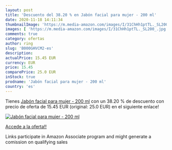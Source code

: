 ```yaml
---
layout: post
title: 'Descuento del 38.20 % en Jabón facial para mujer - 200 ml'
date: 2020-11-18 14:11:34
thumbnailImage: 'https://m.media-amazon.com/images/I/31ChHh1ptTL._SL200_.jpg'
images: [ 'https://m.media-amazon.com/images/I/31ChHh1ptTL._SL200_.jpg' ]
comments: true
category: ofertas
author: ring
slug: 'B000GHVCM2-es'
description:
actualPrice: 15.45 EUR
currency: EUR
price: 15.45
comparePrice: 25.0 EUR
inStock: true
prodname: 'Jabón facial para mujer - 200 ml'
country: 'es'
---
```


Tienes [Jabón facial para mujer - 200 ml](https://www.amazon.es/dp/B000GHVCM2/?tag=tolees-21) con un 38.20 % de descuento con precio de oferta de 15.45 EUR (original: 25.0 EUR) en el siguiente enlace!

[![Jabón facial para mujer - 200 ml](https://m.media-amazon.com/images/I/31ChHh1ptTL._SL200_.jpg)](https://www.amazon.es/dp/B000GHVCM2/?tag=tolees-21)

[Accede a la oferta!!](https://www.amazon.es/dp/B000GHVCM2/?tag=tolees-21)

Links participate in Amazon Associate program and might generate a comission on qualifying sales


